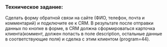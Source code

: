 ### Техническое задание:
Сделать форму обратной связи на сайте (ФИО, телефон, почта и комментарий)
и подключите ее к CRM. В результате после отправки данных по кнопке в форме,
в CRM должна сформироваться карточка клиента(коммент, должен попасть в поле description,
остальные данные в соответствующие поля) и сделка с этим клиентом (program=44).

